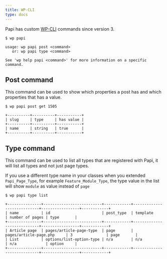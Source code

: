 ```yaml
---
title: WP-CLI
type: docs
---
```


Papi has custom [WP-CLI](http://wp-cli.org) commands since version 3.

```
$ wp papi

usage: wp papi post <command>
   or: wp papi type <command>

See 'wp help papi <command>' for more information on a specific command.
```

## Post command

This command can be used to show which properties a post has and which properties that has a value.

```
$ wp papi post get 1505

+----------+----------+-----------+
| slug     | type     | has value |
+----------+----------+-----------+
| name     | string   | true      |
+----------+----------+-----------+
```

## Type command

This command can be used to list all types that are registered with Papi, it will list all types and not just page types.

If you use a different type name in your classes when you extended `Papi_Page_Type`, for example `Feature_Module_Type`, the type value in the list will show `module` as value instead of `page`

```
$ wp papi type list

+---------------+--------------------------+------------+----------------------------+-----------------+------------+
| name          | id                       | post_type  | template                   | number of pages | type       |
+---------------+--------------------------+------------+----------------------------+-----------------+------------+
| Article page  | pages/article-page-type  | page       | pages/article-page.php     | 3               | page       |
| List          | options/list-option-type | n/a        | n/a                        | n/a             | option     |
+---------------+--------------------------+------------+----------------------------+-----------------+------------+
```
